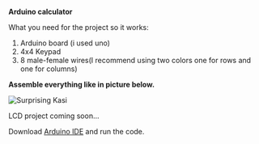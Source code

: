 **Arduino calculator**

What you need for the project so it works:
1. Arduino board (i used uno)
2. 4x4 Keypad
3. 8 male-female wires(I recommend using two colors one for rows and one for columns)



**Assemble everything like in picture below.**

![Surprising Kasi](https://github.com/Yodakole1/arduino_calculator/assets/119262845/bf492aa0-5b2f-4a08-94dc-73307c04fc7f)


LCD project coming soon...

Download [Arduino IDE](https://www.arduino.cc/en/software) and run the code.
